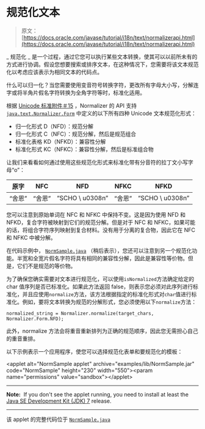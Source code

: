 # 规范化文本

> 原文： [https://docs.oracle.com/javase/tutorial/i18n/text/normalizerapi.html](https://docs.oracle.com/javase/tutorial/i18n/text/normalizerapi.html)

_ 规范化 _ 是一个过程，通过它您可以执行某些文本转换，使其可以以前所未有的方式进行协调。假设您想要搜索或排序文本，在这种情况下，您需要将该文本规范化以考虑应该表示为相同文本的代码点。

什么可以归一化？当您需要使用变音符号转换字符，更改所有字母大小写，分解连字或将半角片假名字符转换为全角字符等时，标准化适用。

根据 [Unicode 标准附件＃15](http://www.unicode.org/reports/tr15/) ，Normalizer 的 API 支持 [`java.text.Normalizer.Form`](https://docs.oracle.com/javase/8/docs/api/java/text/Normalizer.Form.html) 中定义的以下所有四种 Unicode 文本规范化形式：

*   归一化形式 D（NFD）：规范分解
*   归一化形式 C（NFC）：规范分解，然后是规范组合
*   标准化表格 KD（NFKD）：兼容性分解
*   标准化形式 KC（NFKC）：兼容性分解，然后是标准组合物

让我们来看看如何通过使用这些规范化形式来标准化带有分音符的拉丁文小写字母“o”：

| 原字 | NFC | NFD | NFKC | NFKD |
| --- | --- | --- | --- | --- |
| “舍恩” | “舍恩” | “SCHO \ u0308n” | “舍恩” | “SCHO \ u0308n” |

您可以注意到原始单词在 NFC 和 NFKC 中保持不变。这是因为使用 NFD 和 NFKD，复合字符被映射到它们的规范分解。但是对于 NFC 和 NFKC，如果可能的话，将组合字符序列映射到复合材料。没有用于分离的复合物，因此它在 NFC 和 NFKC 中被分解。

在代码示例中， [`NormSample.java`](examples/NormSample.java) （稍后表示），您还可以注意到另一个规范化功能。半宽和全宽片假名字符将具有相同的兼容性分解，因此是兼容性等价物。但是，它们不是规范的等价物。

为了确保您确实需要对文本进行规范化，可以使用`isNormalized`方法确定给定的 char 值序列是否已标准化。如果此方法返回 false，则表示您必须对此序列进行标准化，并且应使用`normalize`方法，该方法根据指定的标准化形式对`char`值进行标准化。例如，要将文本转换为规范的分解形式，您必须使用以下`normalize`方法：

```
normalized_string = Normalizer.normalize(target_chars, Normalizer.Form.NFD);

```

此外，normalize 方法会将重音重新排列为正确的规范顺序，因此您无需担心自己的重音重排。

以下示例表示一个应用程序，使您可以选择规范化表单和要规范化的模板：

&lt;applet alt="NormSample applet" archive="examples/lib/NormSample.jar" code="NormSample" height="230" width="550"&gt;&lt;param name="permissions" value="sandbox"&gt;&lt;/applet&gt;

* * *

**Note:**  If you don't see the applet running, you need to install at least the [Java SE Development Kit (JDK) 7](http://www.oracle.com/technetwork/java/javase/downloads/index.html) release.

* * *

该 applet 的完整代码位于 [`NormSample.java`](examples/NormSample.java)